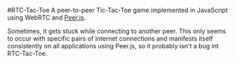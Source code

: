 #RTC-Tac-Toe
A peer-to-peer Tic-Tac-Toe game implemented in JavaScript using WebRTC and [Peer.js](http://peerjs.com/). 

Sometimes, it gets stuck while connecting to another peer. This only seems to occur with specific pairs of internet connections and manifests itself consistently on all applications using Peer.js, so it probably isn't a bug int RTC-Tac-Toe.